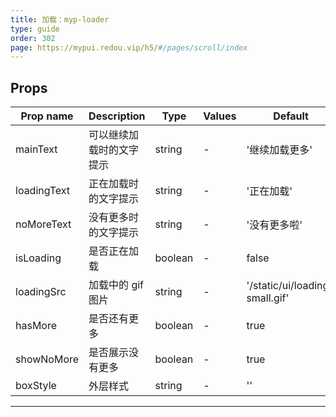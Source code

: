 ```yaml
---
title: 加载：myp-loader
type: guide
order: 302
page: https://mypui.redou.vip/h5/#/pages/scroll/index
---
```


## Props

| Prop name   | Description              | Type    | Values | Default                        |
| ----------- | ------------------------ | ------- | ------ | ------------------------------ |
| mainText    | 可以继续加载时的文字提示 | string  | -      | '继续加载更多'                 |
| loadingText | 正在加载时的文字提示     | string  | -      | '正在加载'                     |
| noMoreText  | 没有更多时的文字提示     | string  | -      | '没有更多啦'                   |
| isLoading   | 是否正在加载             | boolean | -      | false                          |
| loadingSrc  | 加载中的 gif 图片        | string  | -      | '/static/ui/loading-small.gif' |
| hasMore     | 是否还有更多             | boolean | -      | true                           |
| showNoMore  | 是否展示没有更多         | boolean | -      | true                           |
| boxStyle    | 外层样式                 | string  | -      | ''                             |

---

